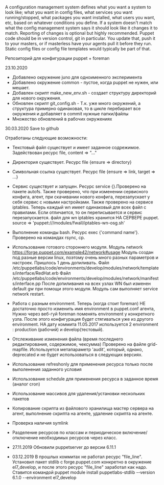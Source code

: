 A configuration management system defines what you want a system to look like; 
what you want in config files, what services you want running/stopped, what packages you want installed, 
what users you want, etc, based on whatever conditions you define. 
If a system doesn't match what the config management system says it should look like it changes it to match. 
Reporting of changes is optional but highly recommended. Puppet code should be in version control, git in particular. 
You update that, push it to your masters, or if masterless have your agents pull it before they run. 
Static config files or config file templates would typically be part of that.


Репозиторий для конфигурации puppet + foreman

23.10.2020
- Добавлено окружение juno для одноименного эксперимента
- Добавлено окружение common - пустое, когда puppet не нужен, или мешает.
- Добавлен скрипт make_new_env.sh - создает структуру директорий для нового окружения.
- Обновлен скрипт git_config.sh - Т.к. уже много окружений, а структура примерно одинаковая, то в цикле перебирает все окружения и добавляет в commit нужные папки/файлы
- Множество обновлений в рабочих окружениях

30.03.2020
Save to github

Отработаны следующие возможности: 
- Текстовый файл существует и имеет заданное содрежимое. Задействован ресурс file, content => "..." 
- Директория существует. Ресурс file {ensure => directory} 
- Символьная ссылка существует. Ресурс file {ensure => link, target => ...}
- Сервис существует и запущен. Ресурс service {}.Проверено на пакете autofs. Также проверено, что при изменении сервисного конфига, агент, при скачивании нового конфига, перезапускает у себя сервис с новыми настройками. 
  Также проверено на сервисе iptables. Теперь каждый wn имеет одинаковый для всех файл с правилами. Если отличается, то он переписывается и сервис перезапускается.
  файл для wn iptables хранится НА СЕРВЕРЕ puppet. source => 'puppet:///modules/fwall/iptables-wn-osg.sh'

- Выполнение команды bash. Ресурс exec {'command name'}. Проверено на командах rsync, cp. 
- Использование готового стороннего модуля. Модуль network https://forge.puppet.com/example42/network#usage 
  Модуль создан под разные версии linux, поэтому очень много разных параметров и настроек. Пришлось 1 день допиливать. 
  Файл /etc/puppetlabs/code/environments/develop/modules/network/templates/interface/RedHat.erb
  Файл /etc/puppetlabs/code/environments/develop/modules/network/manifests/interface.pp
  После допиливания на всех узлах WN был изменен default gw при помощи этого модуля. Модуль сам выполняет service network restart.

- Работа с разным environment. Теперь (когда стоит foreman) НЕ достаточно просто изменить имя environment в puppet.conf агента, 
  Нужно через веб-гуй foreman поменять environment у конкретного узла.  После этого конфигурация будет стягиваться уже из другого environment.
  НА дату коммита 11.05.2017 используется 2 environment : production (рабочий) и develop(тестовый).

- Отслеживание изменения файла (время последнего редактирования, содержимое, чексумма)
  Проверено на файле grid-mapfile. Используется метапараметр 'audit', который, однако, deprecated и не будет использоваться в следующих версиях.

- Использование refreshonly для применения ресурса только после выполенения заданного условия
- Использование schedule для применения ресурса в заданное время (аналог cron)
- Использование массивов для удаления/установки нескольких пакетов
- Копирование скрипта из файлового хранилища мастер сервера на агент, выполнение скрипта на агенте, удаление скрипта на агенте.
- Проверка наличия symlink
- Разделение ресурсов по классам и периодическое включение/отключение необходимых ресурсов через класс.
- 27.11.2019 Обновили puppetserver до версии 6.11.1

- 03.12.2019 В прошлых коммитах не работал ресурс "file_line". Установил пакет stdlib c forge.puppet.com конкретно в окружение el7_develop, и после этого ресурс "file_line" заработал как надо. 
             Ставится командой puppet module install puppetlabs-stdlib --version 6.1.0 --environment el7_develop
